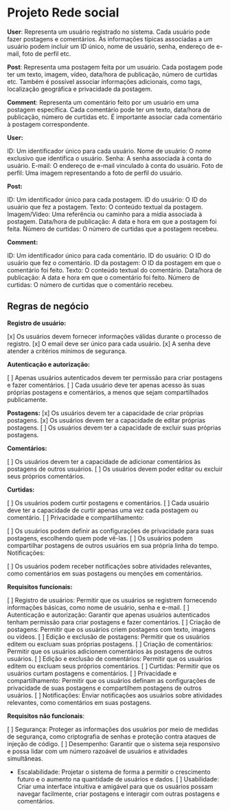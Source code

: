 # Projeto Rede social

**User**: Representa um usuário registrado no sistema. Cada usuário pode fazer postagens e comentários. As informações típicas associadas a um usuário podem incluir um ID único, nome de usuário, senha, endereço de e-mail, foto de perfil etc.

**Post**: Representa uma postagem feita por um usuário. Cada postagem pode ter um texto, imagem, vídeo, data/hora de publicação, número de curtidas etc. Também é possível associar informações adicionais, como tags, localização geográfica e privacidade da postagem.

**Comment**: Representa um comentário feito por um usuário em uma postagem específica. Cada comentário pode ter um texto, data/hora de publicação, número de curtidas etc. É importante associar cada comentário à postagem correspondente.

**User:**

ID: Um identificador único para cada usuário.
Nome de usuário: O nome exclusivo que identifica o usuário.
Senha: A senha associada à conta do usuário.
E-mail: O endereço de e-mail vinculado à conta do usuário.
Foto de perfil: Uma imagem representando a foto de perfil do usuário.

**Post:**

ID: Um identificador único para cada postagem.
ID do usuário: O ID do usuário que fez a postagem.
Texto: O conteúdo textual da postagem.
Imagem/Vídeo: Uma referência ou caminho para a mídia associada à postagem.
Data/hora de publicação: A data e hora em que a postagem foi feita.
Número de curtidas: O número de curtidas que a postagem recebeu.

**Comment:**

ID: Um identificador único para cada comentário.
ID do usuário: O ID do usuário que fez o comentário.
ID da postagem: O ID da postagem em que o comentário foi feito.
Texto: O conteúdo textual do comentário.
Data/hora de publicação: A data e hora em que o comentário foi feito.
Número de curtidas: O número de curtidas que o comentário recebeu.

## Regras de negócio

**Registro de usuário:**

[x] Os usuários devem fornecer informações válidas durante o processo de registro.
[x] O email deve ser único para cada usuário.
[x] A senha deve atender a critérios mínimos de segurança.

**Autenticação e autorização:**

[ ] Apenas usuários autenticados devem ter permissão para criar postagens e fazer comentários.
[ ] Cada usuário deve ter apenas acesso às suas próprias postagens e comentários, a menos que sejam compartilhados publicamente.

**Postagens:**
[x] Os usuários devem ter a capacidade de criar próprias postagens.
[x] Os usuários devem ter a capacidade de editar próprias postagens.
[ ] Os usuários devem ter a capacidade de excluir suas próprias postagens.

**Comentários:**

[ ] Os usuários devem ter a capacidade de adicionar comentários às postagens de outros usuários.
[ ] Os usuários devem poder editar ou excluir seus próprios comentários.

**Curtidas:**

[ ] Os usuários podem curtir postagens e comentários.
[ ] Cada usuário deve ter a capacidade de curtir apenas uma vez cada postagem ou comentário.
[ ] Privacidade e compartilhamento:

[ ] Os usuários podem definir as configurações de privacidade para suas postagens, escolhendo quem pode vê-las.
[ ] Os usuários podem compartilhar postagens de outros usuários em sua própria linha do tempo.
Notificações:

[ ] Os usuários podem receber notificações sobre atividades relevantes, como comentários em suas postagens ou menções em comentários.

**Requisitos funcionais:**

[ ] Registro de usuários: Permitir que os usuários se registrem fornecendo informações básicas, como nome de usuário, senha e e-mail.
[ ] Autenticação e autorização: Garantir que apenas usuários autenticados tenham permissão para criar postagens e fazer comentários.
[ ] Criação de postagens: Permitir que os usuários criem postagens com texto, imagens ou vídeos.
[ ] Edição e exclusão de postagens: Permitir que os usuários editem ou excluam suas próprias postagens.
[ ] Criação de comentários: Permitir que os usuários adicionem comentários às postagens de outros usuários.
[ ] Edição e exclusão de comentários: Permitir que os usuários editem ou excluam seus próprios comentários.
[ ] Curtidas: Permitir que os usuários curtam postagens e comentários.
[ ] Privacidade e compartilhamento: Permitir que os usuários definam as configurações de privacidade de suas postagens e compartilhem postagens de outros usuários.
[ ] Notificações: Enviar notificações aos usuários sobre atividades relevantes, como comentários em suas postagens.

**Requisitos não funcionais**:

[ ] Segurança: Proteger as informações dos usuários por meio de medidas de segurança, como criptografia de senhas e proteção contra ataques de injeção de código.
[ ] Desempenho: Garantir que o sistema seja responsivo e possa lidar com um número razoável de usuários e atividades simultâneas.
- Escalabilidade: Projetar o sistema de forma a permitir o crescimento futuro e o aumento na quantidade de usuários e dados.
[ ] Usabilidade: Criar uma interface intuitiva e amigável para que os usuários possam navegar facilmente, criar postagens e interagir com outras postagens e comentários.